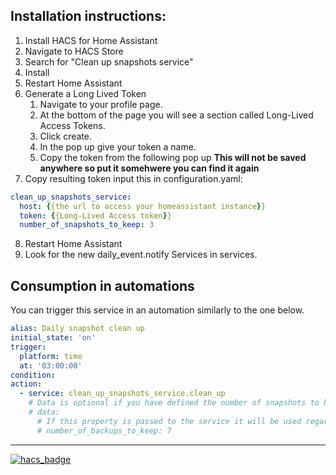 ## Installation instructions:

1. Install HACS for Home Assistant
2. Navigate to HACS Store
3. Search for "Clean up snapshots service"
4. Install
5. Restart Home Assistant
6. Generate a Long Lived Token
    1. Navigate to your profile page.
    1. At the bottom of the page you will see a section called Long-Lived Access Tokens.
    1. Click create.
    1. In the pop up give your token a name.
    1. Copy the token from the following pop up **This will not be saved anywhere so put it somehwere you can find it again**
7. Copy resulting token input this in configuration.yaml:

```yaml
clean_up_snapshots_service:
  host: {{the url to access your homeassistant instance}}
  token: {{Long-Lived Access token}}
  number_of_snapshots_to_keep: 3
```

8. Restart Home Assistant
9. Look for the new daily_event.notify Services in services.

## Consumption in automations
You can trigger this service in an automation similarly to the one below.
```yaml
alias: Daily snapshot clean up
initial_state: 'on'
trigger: 
  platform: time
  at: '03:00:00'
condition:
action:
  - service: clean_up_snapshots_service.clean_up
    # Data is optional if you have defined the number of snapshots to keep in the configuration.yaml.
    # data:
      # If this property is passed to the service it will be used regardless of what you have in the configuration.yaml
      # number_of_backups_to_keep: 7
```
---
[![hacs_badge](https://img.shields.io/badge/HACS-Default-orange.svg)](https://github.com/custom-components/hacs)
